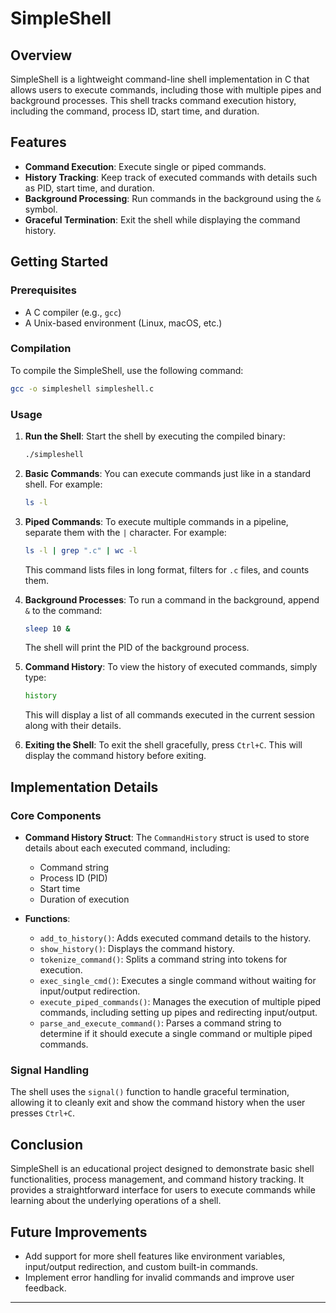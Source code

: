 

# SimpleShell

## Overview

SimpleShell is a lightweight command-line shell implementation in C that allows users to execute commands, including those with multiple pipes and background processes. This shell tracks command execution history, including the command, process ID, start time, and duration.

## Features

- **Command Execution**: Execute single or piped commands.
- **History Tracking**: Keep track of executed commands with details such as PID, start time, and duration.
- **Background Processing**: Run commands in the background using the `&` symbol.
- **Graceful Termination**: Exit the shell while displaying the command history.

## Getting Started

### Prerequisites

- A C compiler (e.g., `gcc`)
- A Unix-based environment (Linux, macOS, etc.)

### Compilation

To compile the SimpleShell, use the following command:

```bash
gcc -o simpleshell simpleshell.c
```

### Usage

1. **Run the Shell**:
   Start the shell by executing the compiled binary:
   ```bash
   ./simpleshell
   ```

2. **Basic Commands**:
   You can execute commands just like in a standard shell. For example:
   ```bash
   ls -l
   ```

3. **Piped Commands**:
   To execute multiple commands in a pipeline, separate them with the `|` character. For example:
   ```bash
   ls -l | grep ".c" | wc -l
   ```
   This command lists files in long format, filters for `.c` files, and counts them.

4. **Background Processes**:
   To run a command in the background, append `&` to the command:
   ```bash
   sleep 10 &
   ```
   The shell will print the PID of the background process.

5. **Command History**:
   To view the history of executed commands, simply type:
   ```bash
   history
   ```
   This will display a list of all commands executed in the current session along with their details.

6. **Exiting the Shell**:
   To exit the shell gracefully, press `Ctrl+C`. This will display the command history before exiting.

## Implementation Details

### Core Components

- **Command History Struct**: The `CommandHistory` struct is used to store details about each executed command, including:
  - Command string
  - Process ID (PID)
  - Start time
  - Duration of execution

- **Functions**:
  - `add_to_history()`: Adds executed command details to the history.
  - `show_history()`: Displays the command history.
  - `tokenize_command()`: Splits a command string into tokens for execution.
  - `exec_single_cmd()`: Executes a single command without waiting for input/output redirection.
  - `execute_piped_commands()`: Manages the execution of multiple piped commands, including setting up pipes and redirecting input/output.
  - `parse_and_execute_command()`: Parses a command string to determine if it should execute a single command or multiple piped commands.

### Signal Handling

The shell uses the `signal()` function to handle graceful termination, allowing it to cleanly exit and show the command history when the user presses `Ctrl+C`.

## Conclusion

SimpleShell is an educational project designed to demonstrate basic shell functionalities, process management, and command history tracking. It provides a straightforward interface for users to execute commands while learning about the underlying operations of a shell.

## Future Improvements

- Add support for more shell features like environment variables, input/output redirection, and custom built-in commands.
- Implement error handling for invalid commands and improve user feedback.

--- 

